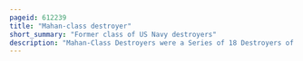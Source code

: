 ```yaml
---
pageid: 612239
title: "Mahan-class destroyer"
short_summary: "Former class of US Navy destroyers"
description: "Mahan-Class Destroyers were a Series of 18 Destroyers of which the first 16 were built in 1934. The last two of the 18, Dunlap and Fanning, are sometimes considered a separate Ship Class. All 18 of them were inducted into Service in 1936 and 1937. Mahan was the lead Ship named for the rear admiral alfred Thayer Mahan an influential Historian and Theorist on Sea Power."
---
```

